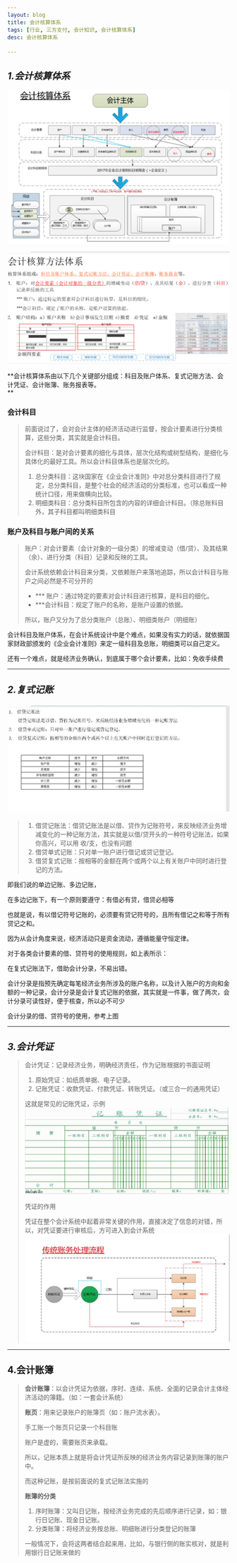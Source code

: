 ```yaml
---
layout: blog
title: 会计核算体系
tags: [行业, 三方支付, 会计知识, 会计核算体系]
desc: 会计核算体系

---
```

## _1.会计核算体系_

![](/assets/resources/4.0.1会计核算体系.png)

![](/assets/resources/4.0.1.1会计核算体系.png)

**会计核算体系由以下几个关键部分组成：科目及账户体系、复式记账方法、会计凭证、会计账簿、账务报表等。                                                                    
**

### 会计科目

> 前面说过了，会对会计主体的经济活动进行监督，按会计要素进行分类核算，这些分类，其实就是会计科目。
>
> 会计科目：是对会计要素的细化与具体，层次化结构或树型结构，是细化与具体化的最好工具。所以会计科目体系也是层次化的。
>
> 1. 总分类科目：这块国家在《企业会计准则》中对总分类科目进行了规定，总分类科目，是整个社会的经济活动的分类标准，也可以看成一种统计口径，用来做横向比较。
> 2. 明细类科目：总分类科目所包含的内容的详细会计科目。（除总账科目外，其子科目都叫明细类科目

### 账户及科目与账户间的关系

> 账户：对会计要素（会计对象的一级分类）的增减变动（借/贷）、及其结果（余）、进行分类（科目）记录和反映的工具。
>
> 会计系统依赖会计科目来分类，又依赖账户来落地追踪，所以会计科目与账户之间必然是不可分开的
>
> * \*\*\* 账户：通过特定的要素对会计科目进行核算，是科目的细化。
> * \*\*\*会计科目：规定了账户的名称，是账户设置的依据。  
>
> 所以，账户又分为了总分类账户（总账）、明细类账户（明细账）

会计科目及账户体系，在会计系统设计中是个难点，如果没有实力的话，就依据国家财政部颁发的《企业会计准则》来定一级科目及总账，明细类可以自己定义。

还有一个难点，就是经济业务确认，到底属于哪个会计要素，比如：免收手续费

---

## _2.复式记账_

### ![](/assets/resources/4.0.1.2复式记账法.png)

> 1. 借贷记账法：借贷记账法是以借、贷作为记账符号，来反映经济业务增减变化的一种记账方法，其实就是以借/贷开头的一种符号记账法，如果你高兴，可以用 收/支，也没有问题
> 2. 借贷单式记账：只对单一账户进行借记或贷记登记。
> 3. 借贷复式记账：按相等的金额在两个或两个以上有关账户中同时进行登记的方法。

即我们说的单边记账、多边记账，

在多边记账下，有一个原则要遵守：有借必有贷，借贷必相等

也就是说，有以借记符号记账的，必须要有贷记符号的，且所有借记之和等于所有贷记之和。

因为从会计角度来说，经济活动只是资金流动，遵循能量守恒定律。

对于各类会计要素的借、贷符号的使用规则，如上表所示：

在复式记账法下，借助会计分录，不易出错。

会计分录是指预先确定每笔经济业务所涉及的账户名称，以及计入账户的方向和金额的一种记录，会计分录是会计复式记账的依据，其实就是一件事，做了两次，会计分录可读性好，便于核查，所以必不可少

会计分录的借、贷符号的使用，参考上图

---

## _3.会计凭证_

> 会计凭证：记录经济业务，明确经济责任，作为记账根据的书面证明
>
> 1. 原始凭证：如纸质单据、电子记录。
> 2. 记账凭证：收款凭证、付款凭证、转账凭证。（或三合一的通用凭证）
>
> 这就是常见的记账凭证，示例![](/assets/resources/4.0.1.3记账凭证示例.png)
>
> 凭证的作用
>
> 凭证在整个会计系统中起着非常关键的作用，直接决定了信息的对错，所以，对凭证要进行审核后，方可进入到会计系统![](/assets/resources/4.0.1传统账户处理流程.png)

---

## 4.会计账簿

> **会计账簿**：以会计凭证为依据，序时、连续、系统、全面的记录会计主体经济活动的簿籍。（如：一套会计系统）
>
> **账页**：用来记录账户的账簿页（如：账户流水表）。
>
> 手工账一个账页只记录一个科目账
>
> 账户是虚的，需要账页来承载。
>
> 所以，记账本质上就是将会计凭证所反映的经济业务内容记录到账簿的账户中。
>
> 而这种记账，是按前面说的复式记账法实施的
>
> **账簿的分类**
>
> 1. 序时账簿：又叫日记账，按经济业务完成的先后顺序进行记录，如：银行日记账、现金日记账。
> 2. 分类账簿：将经济业务按总账、明细账进行分类登记的账簿
>
> 一般情况下，会将这两者结合起来用，比如，与银行侧的账实核对，就是利用银行日记账来做的



